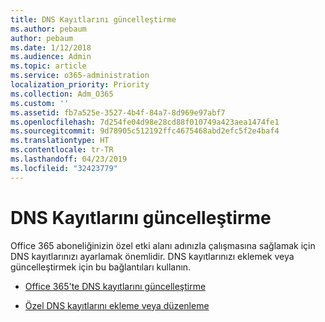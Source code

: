 ```yaml
---
title: DNS Kayıtlarını güncelleştirme
ms.author: pebaum
author: pebaum
ms.date: 1/12/2018
ms.audience: Admin
ms.topic: article
ms.service: o365-administration
localization_priority: Priority
ms.collection: Adm_O365
ms.custom: ''
ms.assetid: fb7a525e-3527-4b4f-84a7-8d969e97abf7
ms.openlocfilehash: 7d254fe04d98e28cd88f010749a423aea1474fe1
ms.sourcegitcommit: 9d78905c512192ffc4675468abd2efc5f2e4baf4
ms.translationtype: HT
ms.contentlocale: tr-TR
ms.lasthandoff: 04/23/2019
ms.locfileid: "32423779"
---
```

# <a name="update-dns-records"></a>DNS Kayıtlarını güncelleştirme

Office 365 aboneliğinizin özel etki alanı adınızla çalışmasına sağlamak için DNS kayıtlarınızı ayarlamak önemlidir. DNS kayıtlarınızı eklemek veya güncelleştirmek için bu bağlantıları kullanın.
  
- [Office 365'te DNS kayıtlarını güncelleştirme](https://support.office.com/article/B0F3FDCA-8A80-4E8E-9EF3-61E8A2A9AB23)
    
- [Özel DNS kayıtlarını ekleme veya düzenleme](https://support.office.com/article/AF00A516-DD39-4EDA-AF3E-1EAF686C8DC9)
    

